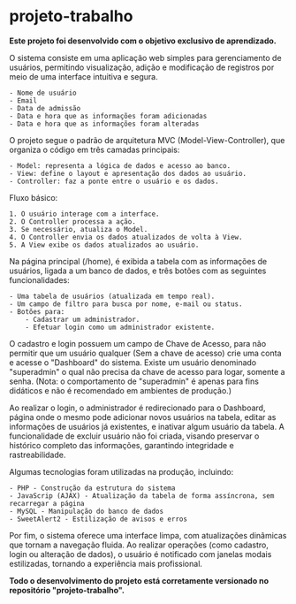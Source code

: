# projeto-trabalho

**Este projeto foi desenvolvido com o objetivo exclusivo de aprendizado.**

O sistema consiste em uma aplicação web simples para gerenciamento de usuários, permitindo visualização, adição e modificação de registros por meio de uma interface intuitiva e segura.

    - Nome de usuário
    - Email
    - Data de admissão
    - Data e hora que as informações foram adicionadas
    - Data e hora que as informações foram alteradas

O projeto segue o padrão de arquitetura MVC (Model-View-Controller), que organiza o código em três camadas principais:

    - Model: representa a lógica de dados e acesso ao banco.
    - View: define o layout e apresentação dos dados ao usuário.
    - Controller: faz a ponte entre o usuário e os dados.

Fluxo básico:

    1. O usuário interage com a interface.
    2. O Controller processa a ação.
    3. Se necessário, atualiza o Model.
    4. O Controller envia os dados atualizados de volta à View.
    5. A View exibe os dados atualizados ao usuário. 

Na página principal (/home), é exibida a tabela com as informações de usuários, ligada a um banco de dados, e três botões com as seguintes funcionalidades:

    - Uma tabela de usuários (atualizada em tempo real).
    - Um campo de filtro para busca por nome, e-mail ou status.
    - Botões para:
        - Cadastrar um administrador.
        - Efetuar login como um administrador existente.

O cadastro e login possuem um campo de Chave de Acesso, para não permitir que um usuário qualquer (Sem a chave de acesso) crie uma conta e acesse o "Dashboard" do sistema.
Existe um usuário denominado "superadmin" o qual não precisa da chave de acesso para logar, somente a senha. (Nota: o comportamento de "superadmin" é apenas para fins didáticos e não é recomendado em ambientes de produção.)

Ao realizar o login, o administrador é redirecionado para o Dashboard, página onde o mesmo pode adicionar novos usuários na tabela, editar as informações de usuários já existentes, e inativar algum usuário da tabela. A funcionalidade de excluir usuário não foi criada, visando preservar o histórico completo das informações, garantindo integridade e rastreabilidade.

Algumas tecnologias foram utilizadas na produção, incluindo:

    - PHP - Construção da estrutura do sistema
    - JavaScrip (AJAX) - Atualização da tabela de forma assíncrona, sem recarregar a página
    - MySQL - Manipulação do banco de dados
    - SweetAlert2 - Estilização de avisos e erros

Por fim, o sistema oferece uma interface limpa, com atualizações dinâmicas que tornam a navegação fluida. Ao realizar operações (como cadastro, login ou alteração de dados), o usuário é notificado com janelas modais estilizadas, tornando a experiência mais profissional.



 **Todo o desenvolvimento do projeto está corretamente versionado no repositório "projeto-trabalho".** 

    


